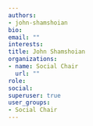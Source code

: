 ```yaml
---
authors:
- john-shamshoian
bio: 
email: ""
interests:
title: John Shamshoian
organizations:
- name: Social Chair
  url: ""
role:
social:
superuser: true
user_groups:
- Social Chair
---
```


